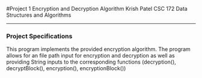 #Project 1 Encryption and Decryption Algorithm
Krish Patel
CSC 172 Data Structures and Algorithms

***
### Project Specifications
This program implements the provided encryption algorithm. The program allows for an file path input for encryption and decryption as well as providing String inputs to the corresponding functions (decryption(), decryptBlock(), encryption(), encryptionBlock())
